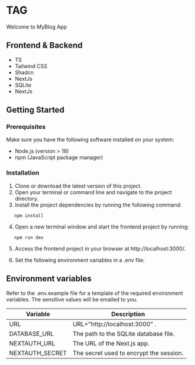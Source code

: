 # TAG

Welcome to MyBlog App

## Frontend & Backend

- TS
- Tailwind CSS
- Shadcn
- NextJs
- SQLite
- NextJs


## Getting Started

### Prerequisites

Make sure you have the following software installed on your system:

- Node.js (version > 18)
- npm (JavaScript package manager)

### Installation

1. Clone or download the latest version of this project.
2. Open your terminal or command line and navigate to the project directory.
3. Install the project dependencies by running the following command:

```shell
   npm install
```

4. Open a new terminal window and start the frontend project by running:

```shell
   npm run dev
```

5. Access the frontend project in your browser at http://localhost:3000/.

6. Set the following environment variables in a .env file:

## Environment variables

Refer to the .env.example file for a template of the required environment variables. The sensitive values will be emailed to you.

| Variable        | Description |
| --------------- | ----------- |
| URL             | URL="http://localhost:3000" . |
| DATABASE_URL    | The path to the SQLite database file. |
| NEXTAUTH_URL    | The URL of the Next.js app. |
| NEXTAUTH_SECRET | The secret used to encrypt the session. |